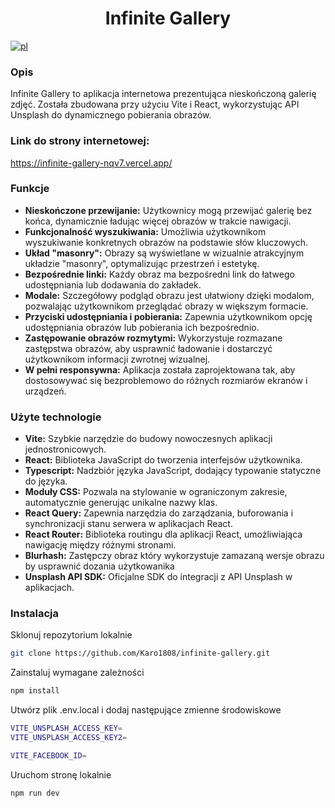 <div align="center">
  <h1>Infinite Gallery</h1>  
</div>

[![pl](https://img.shields.io/badge/lang-en-red.svg)](https://github.com/Karo1808/infinite-gallery/blob/master/README.md)

### Opis

Infinite Gallery to aplikacja internetowa prezentująca nieskończoną galerię zdjęć. Została zbudowana przy użyciu Vite i React, wykorzystując API Unsplash do dynamicznego pobierania obrazów.

### Link do strony internetowej:

https://infinite-gallery-nqv7.vercel.app/

### Funkcje

- **Nieskończone przewijanie:** Użytkownicy mogą przewijać galerię bez końca, dynamicznie ładując więcej obrazów w trakcie nawigacji.
- **Funkcjonalność wyszukiwania:** Umożliwia użytkownikom wyszukiwanie konkretnych obrazów na podstawie słów kluczowych.
- **Układ "masonry":** Obrazy są wyświetlane w wizualnie atrakcyjnym układzie "masonry", optymalizując przestrzeń i estetykę.
- **Bezpośrednie linki:** Każdy obraz ma bezpośredni link do łatwego udostępniania lub dodawania do zakładek.
- **Modale:** Szczegółowy podgląd obrazu jest ułatwiony dzięki modalom, pozwalając użytkownikom przeglądać obrazy w większym formacie.
- **Przyciski udostępniania i pobierania:** Zapewnia użytkownikom opcję udostępniania obrazów lub pobierania ich bezpośrednio.
- **Zastępowanie obrazów rozmytymi:** Wykorzystuje rozmazane zastępstwa obrazów, aby usprawnić ładowanie i dostarczyć użytkownikom informacji zwrotnej wizualnej.
- **W pełni responsywna:** Aplikacja została zaprojektowana tak, aby dostosowywać się bezproblemowo do różnych rozmiarów ekranów i urządzeń.

### Użyte technologie

- **Vite:** Szybkie narzędzie do budowy nowoczesnych aplikacji jednostronicowych.
- **React:** Biblioteka JavaScript do tworzenia interfejsów użytkownika.
- **Typescript:** Nadzbiór języka JavaScript, dodający typowanie statyczne do języka.
- **Moduły CSS:** Pozwala na stylowanie w ograniczonym zakresie, automatycznie generując unikalne nazwy klas.
- **React Query:** Zapewnia narzędzia do zarządzania, buforowania i synchronizacji stanu serwera w aplikacjach React.
- **React Router:** Biblioteka routingu dla aplikacji React, umożliwiająca nawigację między różnymi stronami.
- **Blurhash:** Zastępczy obraz który wykorzystuje zamazaną wersje obrazu by usprawnić dozania użytkowanika
- **Unsplash API SDK:** Oficjalne SDK do integracji z API Unsplash w aplikacjach.

### Instalacja

Sklonuj repozytorium lokalnie

```bash
git clone https://github.com/Karo1808/infinite-gallery.git
```

Zainstaluj wymagane zależności

```bash
npm install
```

Utwórz plik .env.local i dodaj następujące zmienne środowiskowe

```bash
VITE_UNSPLASH_ACCESS_KEY=
VITE_UNSPLASH_ACCESS_KEY2=

VITE_FACEBOOK_ID=
```

Uruchom stronę lokalnie

```bash
npm run dev
```
